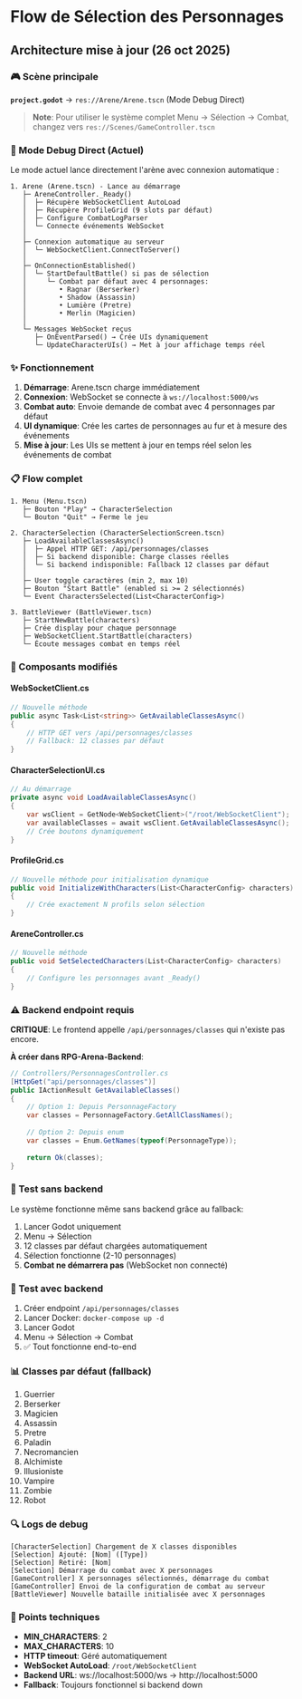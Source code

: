 # Flow de Sélection des Personnages

## Architecture mise à jour (26 oct 2025)

### 🎮 Scène principale
**`project.godot`** → `res://Arene/Arene.tscn` (Mode Debug Direct)

> **Note**: Pour utiliser le système complet Menu → Sélection → Combat, 
> changez vers `res://Scenes/GameController.tscn`

### 🚀 Mode Debug Direct (Actuel)

Le mode actuel lance directement l'arène avec connexion automatique :

```
1. Arene (Arene.tscn) - Lance au démarrage
   ├─ AreneController._Ready()
   │  ├─ Récupère WebSocketClient AutoLoad
   │  ├─ Récupère ProfileGrid (9 slots par défaut)
   │  ├─ Configure CombatLogParser
   │  └─ Connecte événements WebSocket
   │
   ├─ Connexion automatique au serveur
   │  └─ WebSocketClient.ConnectToServer()
   │
   ├─ OnConnectionEstablished()
   │  └─ StartDefaultBattle() si pas de sélection
   │     └─ Combat par défaut avec 4 personnages:
   │        • Ragnar (Berserker)
   │        • Shadow (Assassin)
   │        • Lumière (Pretre)
   │        • Merlin (Magicien)
   │
   └─ Messages WebSocket reçus
      ├─ OnEventParsed() → Crée UIs dynamiquement
      └─ UpdateCharacterUIs() → Met à jour affichage temps réel
```

### ✨ Fonctionnement

1. **Démarrage**: Arene.tscn charge immédiatement
2. **Connexion**: WebSocket se connecte à `ws://localhost:5000/ws`
3. **Combat auto**: Envoie demande de combat avec 4 personnages par défaut
4. **UI dynamique**: Crée les cartes de personnages au fur et à mesure des événements
5. **Mise à jour**: Les UIs se mettent à jour en temps réel selon les événements de combat

### 📋 Flow complet

```
1. Menu (Menu.tscn)
   ├─ Bouton "Play" → CharacterSelection
   └─ Bouton "Quit" → Ferme le jeu

2. CharacterSelection (CharacterSelectionScreen.tscn)
   ├─ LoadAvailableClassesAsync()
   │  ├─ Appel HTTP GET: /api/personnages/classes
   │  ├─ Si backend disponible: Charge classes réelles
   │  └─ Si backend indisponible: Fallback 12 classes par défaut
   │
   ├─ User toggle caractères (min 2, max 10)
   ├─ Bouton "Start Battle" (enabled si >= 2 sélectionnés)
   └─ Event CharactersSelected(List<CharacterConfig>)

3. BattleViewer (BattleViewer.tscn)
   ├─ StartNewBattle(characters)
   ├─ Crée display pour chaque personnage
   ├─ WebSocketClient.StartBattle(characters)
   └─ Écoute messages combat en temps réel
```

### 🔧 Composants modifiés

#### **WebSocketClient.cs**
```csharp
// Nouvelle méthode
public async Task<List<string>> GetAvailableClassesAsync()
{
    // HTTP GET vers /api/personnages/classes
    // Fallback: 12 classes par défaut
}
```

#### **CharacterSelectionUI.cs**
```csharp
// Au démarrage
private async void LoadAvailableClassesAsync()
{
    var wsClient = GetNode<WebSocketClient>("/root/WebSocketClient");
    var availableClasses = await wsClient.GetAvailableClassesAsync();
    // Crée boutons dynamiquement
}
```

#### **ProfileGrid.cs**
```csharp
// Nouvelle méthode pour initialisation dynamique
public void InitializeWithCharacters(List<CharacterConfig> characters)
{
    // Crée exactement N profils selon sélection
}
```

#### **AreneController.cs**
```csharp
// Nouvelle méthode
public void SetSelectedCharacters(List<CharacterConfig> characters)
{
    // Configure les personnages avant _Ready()
}
```

### ⚠️ Backend endpoint requis

**CRITIQUE**: Le frontend appelle `/api/personnages/classes` qui n'existe pas encore.

**À créer dans RPG-Arena-Backend**:
```csharp
// Controllers/PersonnagesController.cs
[HttpGet("api/personnages/classes")]
public IActionResult GetAvailableClasses()
{
    // Option 1: Depuis PersonnageFactory
    var classes = PersonnageFactory.GetAllClassNames();
    
    // Option 2: Depuis enum
    var classes = Enum.GetNames(typeof(PersonnageType));
    
    return Ok(classes);
}
```

### 🧪 Test sans backend

Le système fonctionne même sans backend grâce au fallback:
1. Lancer Godot uniquement
2. Menu → Sélection
3. 12 classes par défaut chargées automatiquement
4. Sélection fonctionne (2-10 personnages)
5. **Combat ne démarrera pas** (WebSocket non connecté)

### 🚀 Test avec backend

1. Créer endpoint `/api/personnages/classes`
2. Lancer Docker: `docker-compose up -d`
3. Lancer Godot
4. Menu → Sélection → Combat
5. ✅ Tout fonctionne end-to-end

### 📊 Classes par défaut (fallback)

1. Guerrier
2. Berserker
3. Magicien
4. Assassin
5. Pretre
6. Paladin
7. Necromancien
8. Alchimiste
9. Illusioniste
10. Vampire
11. Zombie
12. Robot

### 🔍 Logs de debug

```
[CharacterSelection] Chargement de X classes disponibles
[Selection] Ajouté: [Nom] ([Type])
[Selection] Retiré: [Nom]
[Selection] Démarrage du combat avec X personnages
[GameController] X personnages sélectionnés, démarrage du combat
[GameController] Envoi de la configuration de combat au serveur
[BattleViewer] Nouvelle bataille initialisée avec X personnages
```

### 📝 Points techniques

- **MIN_CHARACTERS**: 2
- **MAX_CHARACTERS**: 10
- **HTTP timeout**: Géré automatiquement
- **WebSocket AutoLoad**: `/root/WebSocketClient`
- **Backend URL**: ws://localhost:5000/ws → http://localhost:5000
- **Fallback**: Toujours fonctionnel si backend down
